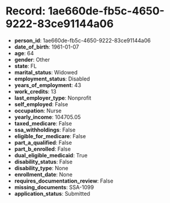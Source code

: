 # Record: 1ae660de-fb5c-4650-9222-83ce91144a06

- **person_id**: 1ae660de-fb5c-4650-9222-83ce91144a06
- **date_of_birth**: 1961-01-07
- **age**: 64
- **gender**: Other
- **state**: FL
- **marital_status**: Widowed
- **employment_status**: Disabled
- **years_of_employment**: 43
- **work_credits**: 13
- **last_employer_type**: Nonprofit
- **self_employed**: False
- **occupation**: Nurse
- **yearly_income**: 104705.05
- **taxed_medicare**: False
- **ssa_withholdings**: False
- **eligible_for_medicare**: False
- **part_a_qualified**: False
- **part_b_enrolled**: False
- **dual_eligible_medicaid**: True
- **disability_status**: False
- **disability_type**: None
- **enrollment_date**: None
- **requires_documentation_review**: False
- **missing_documents**: SSA-1099
- **application_status**: Submitted